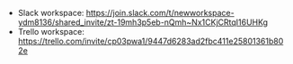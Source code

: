  * Slack workspace: https://join.slack.com/t/newworkspace-ydm8136/shared_invite/zt-19mh3p5eb-nQmh~Nx1CKjCRtqI16UHKg
 * Trello workspace: https://trello.com/invite/cp03pwa1/9447d6283ad2fbc411e25801361b802e